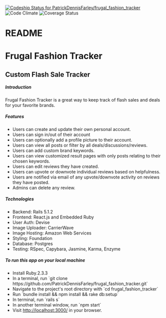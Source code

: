 [ ![Codeship Status for PatrickDennisFarley/frugal_fashion_tracker](https://app.codeship.com/projects/e8ded690-5dac-0135-c5eb-1a2b288d7643/status?branch=master)](https://app.codeship.com/projects/238277)
![Code Climate](https://codeclimate.com/github/PatrickDennisFarley/frugal_fashion_tracker.png)
![Coverage Status](https://coveralls.io/repos/PatrickDennisFarley>/frugal_fashion_tracker/badge.png)
# README

<h1>Frugal Fashion Tracker</h1>
<h2>Custom Flash Sale Tracker</h2>

<h5>Introduction</h5>
<p>Frugal Fashion Tracker is a great way to keep track of flash sales and deals for your favorite brands.</p>

<h5>Features</h5>
<ul>
<li>Users can create and update their own personal account.</li>
<li>Users can sign in/out of their account</li>
<li>Users can optionally add a profile picture to their account.</li>
<li>Users can view all posts or filter by all deals/discussions/reviews.</li>
<li>Users can add custom brand keywords.</li>
<li>Users can view customized result pages with only posts relating to their chosen keywords.</li>
<li>Users can edit reviews they have created.</li>
<li>Users can upvote or downvote individual reviews based on helpfulness.</li>
<li>Users are notified via email of any upvote/downvote activity on reviews they have posted.</li>
<li>Admins can delete any review.</li>
</ul>




<h5>Technologies</h5>
<ul>
<li>Backend: Rails 5.1.2</li>
<li>Frontend: React.js and Embedded Ruby</li>
<li>User Auth: Devise</li>
<li>Image Uploader: CarrierWave</li>
<li>Image Hosting: Amazon Web Services</li>
<li>Styling: Foundation</li>
<li>Database: Postgres</li>
<li>Testing: RSpec, Capybara, Jasmine, Karma, Enzyme</li>
</ul>

<h5>To run this app on your local machine</h5>
<ul>
<li>Install Ruby.2.3.3</li>
<li>In a terminal, run `git clone https://github.com/PatrickDennisFarley/frugal_fashion_tracker.git`</li>
<li>Navigate to the project's root directory with `cd frugal_fashion_tracker`</li>
<li>Run `bundle install && npm install && rake db:setup`</li>
<li>In terminal, run `rails s`</li>
<li>In another terminal window, run  `npm start`</li>
<li>Visit <a href='http://localhost:3000/'>http://localhost:3000/</a> in your browser.</li>
</ul>
